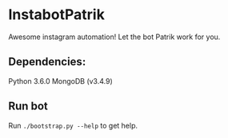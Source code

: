 # InstabotPatrik
Awesome instagram automation! Let the bot Patrik work for you.

## Dependencies:
Python 3.6.0
MongoDB (v3.4.9)

## Run bot
Run `./bootstrap.py --help` to get help.